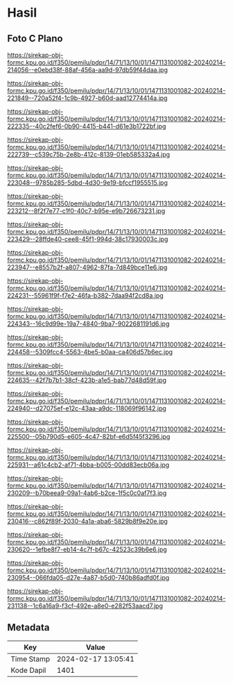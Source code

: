 # Hasil

## Foto C Plano

https://sirekap-obj-formc.kpu.go.id/f350/pemilu/pdpr/14/71/13/10/01/1471131001082-20240214-214056--e0ebd38f-88af-456a-aa9d-97db59f44daa.jpg

https://sirekap-obj-formc.kpu.go.id/f350/pemilu/pdpr/14/71/13/10/01/1471131001082-20240214-221849--720a52f4-1c9b-4927-b60d-aad12774414a.jpg

https://sirekap-obj-formc.kpu.go.id/f350/pemilu/pdpr/14/71/13/10/01/1471131001082-20240214-222335--40c2fef6-0b90-4415-b441-d61e3b1722bf.jpg

https://sirekap-obj-formc.kpu.go.id/f350/pemilu/pdpr/14/71/13/10/01/1471131001082-20240214-222739--c539c75b-2e8b-412c-8139-01eb585332a4.jpg

https://sirekap-obj-formc.kpu.go.id/f350/pemilu/pdpr/14/71/13/10/01/1471131001082-20240214-223048--9785b285-5dbd-4d30-9e19-bfccf1955515.jpg

https://sirekap-obj-formc.kpu.go.id/f350/pemilu/pdpr/14/71/13/10/01/1471131001082-20240214-223212--8f2f7e77-c1f0-40c7-b95e-e9b726673231.jpg

https://sirekap-obj-formc.kpu.go.id/f350/pemilu/pdpr/14/71/13/10/01/1471131001082-20240214-223429--28ffde40-cee8-45f1-994d-38c17930003c.jpg

https://sirekap-obj-formc.kpu.go.id/f350/pemilu/pdpr/14/71/13/10/01/1471131001082-20240214-223947--e8557b2f-a807-4962-87fa-7d849bce11e6.jpg

https://sirekap-obj-formc.kpu.go.id/f350/pemilu/pdpr/14/71/13/10/01/1471131001082-20240214-224231--55961f9f-f7e2-46fa-b382-7daa94f2cd8a.jpg

https://sirekap-obj-formc.kpu.go.id/f350/pemilu/pdpr/14/71/13/10/01/1471131001082-20240214-224343--16c9d99e-19a7-4840-9ba7-9022681191d6.jpg

https://sirekap-obj-formc.kpu.go.id/f350/pemilu/pdpr/14/71/13/10/01/1471131001082-20240214-224458--5309fcc4-5563-4be5-b0aa-ca406d57b6ec.jpg

https://sirekap-obj-formc.kpu.go.id/f350/pemilu/pdpr/14/71/13/10/01/1471131001082-20240214-224635--42f7b7b1-38cf-423b-a1e5-bab77d48d59f.jpg

https://sirekap-obj-formc.kpu.go.id/f350/pemilu/pdpr/14/71/13/10/01/1471131001082-20240214-224940--d27075ef-e12c-43aa-a9dc-118069f96142.jpg

https://sirekap-obj-formc.kpu.go.id/f350/pemilu/pdpr/14/71/13/10/01/1471131001082-20240214-225500--05b790d5-e605-4c47-82bf-e6d5f45f3296.jpg

https://sirekap-obj-formc.kpu.go.id/f350/pemilu/pdpr/14/71/13/10/01/1471131001082-20240214-225931--a61c4cb2-af71-4bba-b005-00dd83ecb06a.jpg

https://sirekap-obj-formc.kpu.go.id/f350/pemilu/pdpr/14/71/13/10/01/1471131001082-20240214-230209--b70beea9-09a1-4ab6-b2ce-1f5c0c0af7f3.jpg

https://sirekap-obj-formc.kpu.go.id/f350/pemilu/pdpr/14/71/13/10/01/1471131001082-20240214-230416--c862f89f-2030-4a1a-aba6-5829b8f9e20e.jpg

https://sirekap-obj-formc.kpu.go.id/f350/pemilu/pdpr/14/71/13/10/01/1471131001082-20240214-230620--1efbe8f7-eb14-4c7f-b67c-42523c39b6e6.jpg

https://sirekap-obj-formc.kpu.go.id/f350/pemilu/pdpr/14/71/13/10/01/1471131001082-20240214-230954--066fda05-d27e-4a87-b5d0-740b86adfd0f.jpg

https://sirekap-obj-formc.kpu.go.id/f350/pemilu/pdpr/14/71/13/10/01/1471131001082-20240214-231138--1c6a16a9-f3cf-492e-a8e0-e282f53aacd7.jpg


## Metadata

| Key        | Value               |
| ---------- | ------------------- |
| Time Stamp | 2024-02-17 13:05:41 |
| Kode Dapil | 1401                |



